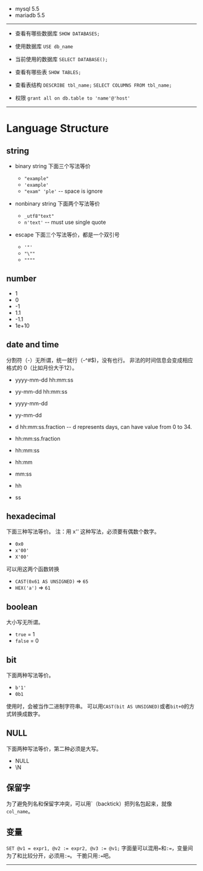 + mysql 5.5
+ mariadb 5.5


-------------------------------------------------------------------------------


+ 查看有哪些数据库
    `SHOW DATABASES;`

+ 使用数据库
    `USE db_name`

+ 当前使用的数据库
    `SELECT DATABASE();`

+ 查看有哪些表
    `SHOW TABLES;`

+ 查看表结构
    `DESCRIBE tbl_name;`
    `SELECT COLUMNS FROM tbl_name;`

+ 权限
    `grant all on db.table to 'name'@'host'`


-------------------------------------------------------------------------------


# Language Structure

## string
+ binary string
    下面三个写法等价
    - `"example"`
    - `'example'`
    - `"exam" 'ple'` -- space is ignore

+ nonbinary string
    下面两个写法等价
    - `_utf8"text"`
    - `n'text'` -- must use single quote

+ escape
    下面三个写法等价，都是一个双引号
    - `'"'`
    - `"\""`
    - `""""`


## number
+ 1
+ 0
+ \-1
+ 1.1
+ \-1.1
+ 1e+10


## date and time
分割符（-）无所谓，统一就行（-^#$)，没有也行。
非法的时间信息会变成相应格式的 0（比如月份大于12）。

+ yyyy-mm-dd hh:mm:ss
+ yy-mm-dd hh:mm:ss

+ yyyy-mm-dd
+ yy-mm-dd

+ d hh:mm:ss.fraction -- d represents days, can have value from 0 to 34.
+ hh:mm:ss.fraction
+ hh:mm:ss
+ hh:mm
+ mm:ss
+ hh
+ ss


## hexadecimal
下面三种写法等价。
注：用 x'' 这种写法，必须要有偶数个数字。

+ `0x0`
+ `x'00'`
+ `X'00'`

可以用这两个函数转换

+ `CAST(0x61 AS UNSIGNED)` => `65`
+ `HEX('a')` => `61`


## boolean
大小写无所谓。

+ `true` = 1
+ `false` = 0


## bit
下面两种写法等价。

+ `b'1'`
+ `0b1`

使用时，会被当作二进制字符串。
可以用`CAST(bit AS UNSIGNED)`或者`bit+0`的方式转换成数字。


## NULL
下面两种写法等价，第二种必须是大写。

+ NULL
+ \N


## 保留字
为了避免列名和保留字冲突，可以用\`（backtick）把列名包起来，就像`col_name`。


## 变量
`SET @v1 = expr1, @v2 := expr2, @v3 := @v1;`
字面量可以混用`=`和`:=`，变量间为了和比较分开，必须用`:=`。
干脆只用`:=`吧。

-------------------------------------------------------------------------------


